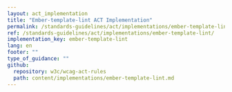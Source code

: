 ```yaml
---
layout: act_implementation
title: "Ember-template-lint ACT Implementation"
permalink: /standards-guidelines/act/implementations/ember-template-lint/
ref: /standards-guidelines/act/implementations/ember-template-lint/
implementation_key: ember-template-lint
lang: en
footer: ""
type_of_guidance: ""
github:
  repository: w3c/wcag-act-rules
  path: content/implementations/ember-template-lint.md
---
```

